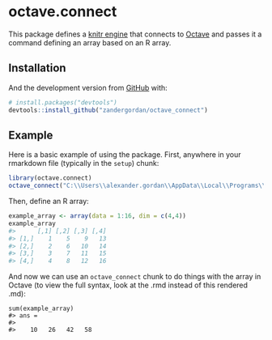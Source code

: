 
<!-- README.md is generated from README.Rmd. Please edit that file -->

# octave.connect

<!-- badges: start -->
<!-- badges: end -->

This package defines a [knitr
engine](https://bookdown.org/yihui/rmarkdown-cookbook/custom-engine.html)
that connects to [Octave](https://www.gnu.org/software/octave/) and
passes it a command defining an array based on an R array.

## Installation

And the development version from [GitHub](https://github.com/) with:

``` r
# install.packages("devtools")
devtools::install_github("zandergordan/octave_connect")
```

## Example

Here is a basic example of using the package. First, anywhere in your
rmarkdown file (typically in the `setup`) chunk:

``` r
library(octave.connect)
octave_connect("C:\\Users\\alexander.gordan\\AppData\\Local\\Programs\\GNU Octave\\Octave-6.1.0\\mingw64\\bin\\octave")
```

Then, define an R array:

``` r
example_array <- array(data = 1:16, dim = c(4,4))
example_array
#>      [,1] [,2] [,3] [,4]
#> [1,]    1    5    9   13
#> [2,]    2    6   10   14
#> [3,]    3    7   11   15
#> [4,]    4    8   12   16
```

And now we can use an `octave_connect` chunk to do things with the array
in Octave (to view the full syntax, look at the .rmd instead of this
rendered .md):

``` octave_connect
sum(example_array)
#> ans =
#> 
#>    10   26   42   58
```
